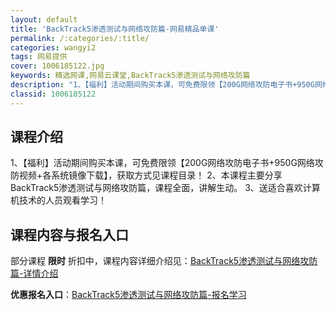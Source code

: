 ```yaml
---
layout: default
title: 'BackTrack5渗透测试与网络攻防篇-网易精品单课'
permalink: /:categories/:title/
categories: wangyi2
tags: 网易提供
cover: 1006185122.jpg
keywords: 精选网课,网易云课堂,BackTrack5渗透测试与网络攻防篇
description: "1、【福利】活动期间购买本课，可免费限领【200G网络攻防电子书+950G网络攻防视频+各系统镜像下载】，获取方式见课程目录！2、本课程主要分享BackTrack5渗透测试与网络攻防篇，课程"
classid: 1006185122
---
```


## 课程介绍

1、【福利】活动期间购买本课，可免费限领【200G网络攻防电子书+950G网络攻防视频+各系统镜像下载】，获取方式见课程目录！
2、本课程主要分享BackTrack5渗透测试与网络攻防篇，课程全面，讲解生动。
3、送适合喜欢计算机技术的人员观看学习！

## 课程内容与报名入口

部分课程 **限时** 折扣中，课程内容详细介绍见：[BackTrack5渗透测试与网络攻防篇-详情介绍](https://study.163.com/course/introduction/1006185122.htm?share=1&shareId=1025206652&utm_campaign=share&utm_medium=iphoneShare&utm_source=&utm_u=1025206652)

**优惠报名入口**：[BackTrack5渗透测试与网络攻防篇-报名学习](https://study.163.com/course/introduction/1006185122.htm?share=1&shareId=1025206652&utm_campaign=share&utm_medium=iphoneShare&utm_source=&utm_u=1025206652)

